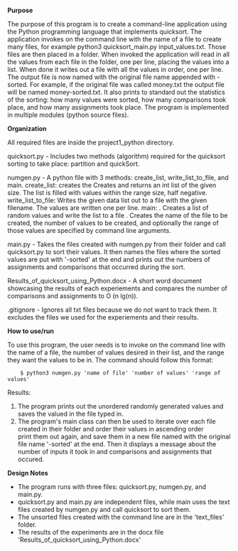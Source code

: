 ************Purpose************

The purpose of this program is to create a command-line application using the Python programming language 
that implements quicksort. The application invokes on the command line with the name of a file to create many files, 
for example python3 quicksort_main.py input_values.txt. Those files are then placed in a folder. When invoked the application will read in all the values from each file in the folder, one per line, placing the values into a list. When done it writes out a file 
with all the values in order, one per line. The output file is now named with the original file name appended
with -sorted. For example, if the original file was called money.txt the output file will be named money-sorted.txt.
It also prints to standard out the statistics of the sorting: how many values were sorted, how many comparisons
took place, and how many assignments took place. The program is implemented in multiple modules (python source
files).


**********Organization**********

All required files are inside the project1_python directory. 

quicksort.py - Includes two methods (algorithm) required for the quicksort sorting to take place: partition and quickSort.

numgen.py - A python file with 3 methods: create_list, write_list_to_file, and main.
            create_list: creates the Creates and returns an int list of the given size. 
                The list is filled with values within the range size, half negative.
            write_list_to_file: Writes the given data list out to a file with the given filename. 
                The values are written one per line.
            main:   . Creates a list of random values and write the list to a file
                    . Creates the name of the file to be created, the number of values to be created,
                    and optionally the range of those values are specified by command line arguments.

main.py -  Takes the files created with numgen.py from their folder and call quicksort.py to sort their values. It then names the files
            where the sorted values are put with '-sorted' at the end and prints out the numbers of assignments and comparisons that occurred during the sort.

Results_of_quicksort_using_Python.docx - A short word document showcasing the results of each experiements and compares the number of 
            comparisons and assignments to O (n lg(n)).

.gitignore - Ignores all txt files because we do not want to track them. It excludes the files we used for the experiements and their 
            results.

**********How to use/run**********

To use this program, the user needs is to invoke on the command line with the name of a file, the number of values desired in
their list, and the range they want the values to be in. The command should follow this format:

        $ python3 numgen.py 'name of file' 'number of values' 'range of values'
Results:
1. The program prints out the unordered randomly generated values and saves the valued in the file typed in.
2. The program's main class can then be used to iterate over each file created in their folder and order their values in ascending
    order            
    print them out again, and save them 
    in a new file named with the original file name '-sorted' at the end. Then it displays a message about the number of inputs it took in and comparisons and assignments that occured.

**********Design Notes**********

- The program runs with three files: quicksort.py, numgen.py, and main.py.
- quicksort.py and main.py are independent files, while main uses the text files created by numgen.py and call quicksort to sort them.
- The unsorted files created with the command line are in the 'text_files' folder.
- The results of the experiments are in the docx file 'Results_of_quicksort_using_Python.docx'
